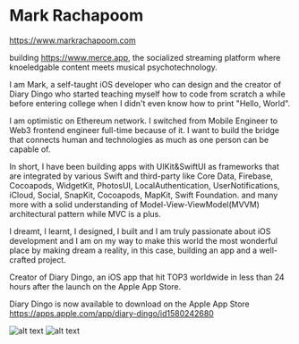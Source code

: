 # Mark Rachapoom

https://www.markrachapoom.com

building https://www.merce.app, the socialized streaming platform where knoeledgable content meets musical psychotechnology.

I am Mark, a self-taught iOS developer who can design and the creator of Diary Dingo who started teaching myself how to code from scratch a while before entering college when I didn't even know how to print "Hello, World".

I am optimistic on Ethereum network. I switched from Mobile Engineer to Web3 frontend engineer full-time because of it. I want to build the bridge that connects human and technologies as much as one person can be capable of.

In short, I have been building apps with UIKit&SwiftUI as frameworks that are integrated by various Swift and third-party like Core Data, Firebase, Cocoapods, WidgetKit, PhotosUI, LocalAuthentication, UserNotifications, iCloud, Social, SnapKit, Cocoapods, MapKit, Swift Foundation. and many more with a solid understanding of Model-View-ViewModel(MVVM) architectural pattern while MVC is a plus.

I dreamt, I learnt, I designed, I built and I am truly passionate about iOS development and I am on my way to make this world the most wonderful place by making dream a reality, in this case, building an app and a well-crafted project.

Creator of Diary Dingo, an iOS app that hit TOP3 worldwide in less than 24 hours after the launch on the Apple App Store.

Diary Dingo is now available to download on the Apple App Store
https://apps.apple.com/app/diary-dingo/id1580242680

![alt text](https://polywork-production.imgix.net/jcj97s3zhzk4363mx9oceuxm1fyr?ixlib=rails-4.2.0&w=4096&auto=format&dpr=1&q=75)
![alt text](https://pbs.twimg.com/media/E_51M0XUUBghc5y?format=jpg&name=4096x4096)
